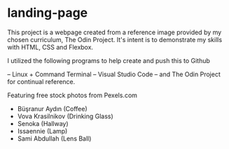 # landing-page

 This project is a webpage created from a reference image provided by my chosen curriculum, The Odin Project. It's intent is to demonstrate my skills with HTML, CSS and Flexbox.

I utilized the following programs to help create and push this to Github

– Linux + Command Terminal
– Visual Studio Code
– and The Odin Project for continual reference.


Featuring free stock photos from Pexels.com 

- Büşranur Aydın (Coffee)   
- Vova Krasilnikov (Drinking Glass)  
- Senoka (Hallway)    
- Issaennie (Lamp) 
- Sami Abdullah (Lens Ball)